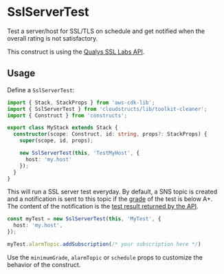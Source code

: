 # SslServerTest

Test a server/host for SSL/TLS on schedule and get notified when the overall
rating is not satisfactory.

This construct is using the [Qualys SSL Labs API](https://www.ssllabs.com).

## Usage

Define a `SslServerTest`:

```ts
import { Stack, StackProps } from 'aws-cdk-lib';
import { SslServerTest } from 'cloudstructs/lib/toolkit-cleaner';
import { Construct } from 'constructs';

export class MyStack extends Stack {
  constructor(scope: Construct, id: string, props?: StackProps) {
    super(scope, id, props);

    new SslServerTest(this, 'TestMyHost', {
      host: 'my.host'
    });
  }
}
```

This will run a SSL server test everyday. By default, a SNS topic is created and a notification
is sent to this topic if the [grade](https://github.com/ssllabs/research/wiki/SSL-Server-Rating-Guide)
of the test is below A+. The content of the notification is the
[test result returned by the API](https://github.com/ssllabs/ssllabs-scan/blob/master/ssllabs-api-docs-v3.md#response-objects).

```ts
const myTest = new SslServerTest(this, 'MyTest', {
  host: 'my.host',
});

myTest.alarmTopic.addSubscription(/* your subscription here */)
```

Use the `minimumGrade`, `alarmTopic` or `schedule` props to customize the
behavior of the construct.

